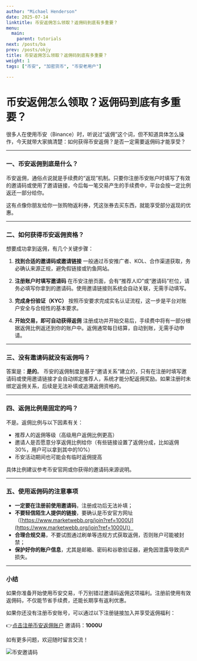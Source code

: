 ```yaml
---
author: "Michael Henderson"
date: 2025-07-14
linktitle: 币安返佣怎么领取？返佣码到底有多重要？
menu:
  main:
    parent: tutorials
next: /posts/ba
prev: /posts/okjy
title: 币安返佣怎么领取？返佣码到底有多重要？
weight: 1
tags: ["币安", "加密货币", "币安老用户"]

---
```

# 币安返佣怎么领取？返佣码到底有多重要？

很多人在使用币安（Binance）时，听说过“返佣”这个词，但不知道具体怎么操作，今天就带大家搞清楚：如何获得币安返佣？是否一定需要返佣码才能享受？

---

### 一、币安返佣到底是什么？

币安返佣，通俗点说就是手续费的“返现”机制。只要你注册币安账户时填写了有效的邀请码或使用了邀请链接，今后每一笔交易产生的手续费中，平台会按一定比例返还一部分给你。

这有点像你朋友给你一张购物返利券，凭这张券去买东西，就能享受部分返现的优惠。

---

### 二、如何获得币安返佣资格？

想要成功拿到返佣，有几个关键步骤：

1. **找到合适的邀请码或邀请链接**
   一般通过币安推广者、KOL、合作渠道获取，务必确认来源正规，避免假链接或钓鱼网站。

2. **注册账户时填写邀请码**
   在币安注册页面，会有“推荐人ID”或“邀请码”栏位，请务必填写你拿到的邀请码。使用邀请链接则系统会自动关联，无需手动填写。

3. **完成身份验证（KYC）**
   按照币安要求完成实名认证流程，这一步是平台对账户安全与合规性的基本要求。

4. **开始交易，即可自动获得返佣**
   注册成功并开始交易后，手续费中将有一部分根据返佣比例返还到你的账户中。返佣通常每日结算，自动到账，无需手动申请。

---

### 三、没有邀请码就没有返佣吗？

答案是：**是的**。
币安的返佣制度是基于“邀请关系”建立的，只有在注册时填写邀请码或使用邀请链接才会自动绑定推荐人，系统才能分配返佣奖励。如果注册时未绑定返佣关系，后续是无法补填或追溯返佣资格的。

---

### 四、返佣比例是固定的吗？

不是。返佣比例与以下因素有关：

* 推荐人的返佣等级（高级用户返佣比例更高）
* 邀请人是否愿意分享返佣比例给你（有些链接设置了返佣分成，比如返佣30%，用户可以拿到其中的10%）
* 币安活动期间也可能会有临时返佣提高

具体比例建议参考币安官网或你获得的邀请码来源说明。

---

### 五、使用返佣码的注意事项

* **一定要在注册前使用邀请码**，注册成功后无法补填；
* **不要轻信陌生人提供的链接**，要确认是币安官方网址（[https://www.marketwebb.org/join?ref=1000U](https://www.marketwebb.org/join?ref=1000U)）
* **合理合规交易**，不要试图通过刷单等违规方式获取返佣，否则账户可能被封禁；
* **保护好你的账户信息**，尤其是邮箱、密码和谷歌验证器，避免因泄露导致资产损失。

---

### 小结

如果你准备开始使用币安交易，千万别错过邀请码返佣这项福利。注册前使用有效返佣码，不仅能节省手续费，还能长期享有返利优惠。

如果你还没有注册币安账号，可以通过以下注册链接加入并享受返佣福利：

👉[点击注册币安返佣账户](https://www.marketwebb.org/join?ref=1000U)
邀请码：**1000U**

如有更多问题，欢迎随时留言交流！

![币安邀请码](https://i.mji.rip/2025/07/06/2aa55dc67468410a965af044f71d58f9.png "币安邀请码")
